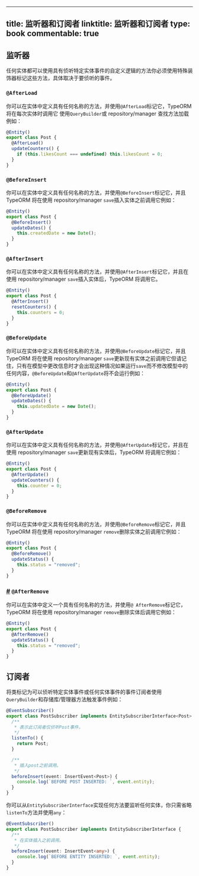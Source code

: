 
---
title: 监听器和订阅者
linktitle: 监听器和订阅者
type: book
commentable: true
---

## 监听器

任何实体都可以使用具有侦听特定实体事件的自定义逻辑的方法你必须使用特殊装饰器标记这些方法，具体取决于要侦听的事件。

### `@AfterLoad`

你可以在实体中定义具有任何名称的方法，并使用`@AfterLoad`标记它，TypeORM 将在每次实体时调用它 使用`QueryBuilder`或 repository/manager 查找方法加载例如：

```typescript
@Entity()
export class Post {
  @AfterLoad()
  updateCounters() {
    if (this.likesCount === undefined) this.likesCount = 0;
  }
}
```

### `@BeforeInsert`

你可以在实体中定义具有任何名称的方法，并使用`@BeforeInsert`标记它，并且 TypeORM 将在使用 repository/manager `save`插入实体之前调用它例如：

```typescript
@Entity()
export class Post {
  @BeforeInsert()
  updateDates() {
    this.createdDate = new Date();
  }
}
```

### `@AfterInsert`

你可以在实体中定义具有任何名称的方法，并使用`@AfterInsert`标记它，并且在使用 repository/manager `save`插入实体后，TypeORM 将调用它。

```typescript
@Entity()
export class Post {
  @AfterInsert()
  resetCounters() {
    this.counters = 0;
  }
}
```

### `@BeforeUpdate`

你可以在实体中定义具有任何名称的方法，并使用`@BeforeUpdate`标记它，并且 TypeORM 将在使用 repository/manager `save`更新现有实体之前调用它但请记住，只有在模型中更改信息时才会出现这种情况如果运行`save`而不修改模型中的任何内容，`@BeforeUpdate`和`@AfterUpdate`将不会运行例如：

```typescript
@Entity()
export class Post {
  @BeforeUpdate()
  updateDates() {
    this.updatedDate = new Date();
  }
}
```

### `@AfterUpdate`

你可以在实体中定义具有任何名称的方法，并使用`@AfterUpdate`标记它，并且在使用 repository/manager `save`更新现有实体后，TypeORM 将调用它例如：

```typescript
@Entity()
export class Post {
  @AfterUpdate()
  updateCounters() {
    this.counter = 0;
  }
}
```

### `@BeforeRemove`

你可以在实体中定义具有任何名称的方法，并使用`@BeforeRemove`标记它，并且 TypeORM 将在使用 repository/manager `remove`删除实体之前调用它例如：

```typescript
@Entity()
export class Post {
  @BeforeRemove()
  updateStatus() {
    this.status = "removed";
  }
}
```

### [#](https://typeorm.io/#listeners-and-subscribers/afterremove) `@AfterRemove`

你可以在实体中定义一个具有任何名称的方法，并使用`@ AfterRemove`标记它，TypeORM 将在使用 repository/manager `remove`删除实体后调用它例如：

```typescript
@Entity()
export class Post {
  @AfterRemove()
  updateStatus() {
    this.status = "removed";
  }
}
```

## 订阅者

将类标记为可以侦听特定实体事件或任何实体事件的事件订阅者使用`QueryBuilder`和存储库/管理器方法触发事件例如：

```typescript
@EventSubscriber()
export class PostSubscriber implements EntitySubscriberInterface<Post> {
  /**
   * 表示此订阅者仅侦听Post事件。
   */
  listenTo() {
    return Post;
  }

  /**
   * 插入post之前调用。
   */
  beforeInsert(event: InsertEvent<Post>) {
    console.log(`BEFORE POST INSERTED: `, event.entity);
  }
}
```

你可以从`EntitySubscriberInterface`实现任何方法要监听任何实体，你只需省略`listenTo`方法并使用`any`：

```typescript
@EventSubscriber()
export class PostSubscriber implements EntitySubscriberInterface {
  /**
   * 在实体插入之前调用。
   */
  beforeInsert(event: InsertEvent<any>) {
    console.log(`BEFORE ENTITY INSERTED: `, event.entity);
  }
}
```

    